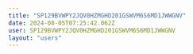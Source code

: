 ```yaml
---
title: "SP129BVWPY2JQV0HZMGHD201GSWVM6S6MD1JWWGNV"
date: 2024-08-05T07:25:42.062Z
user: SP129BVWPY2JQV0HZMGHD201GSWVM6S6MD1JWWGNV
layout: "users"
---
```

    